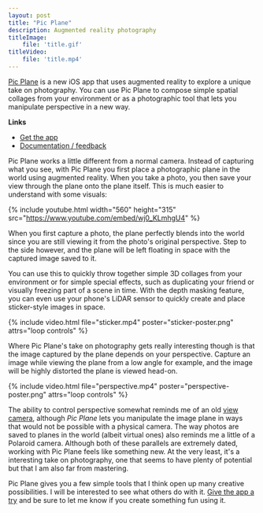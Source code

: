 ```yaml
---
layout: post
title: "Pic Plane"
description: Augmented reality photography
titleImage:
    file: 'title.gif'
titleVideo:
    file: 'title.mp4'
---
```


[Pic Plane][app] is a new iOS app that uses augmented reality to explore a unique take on photography. You can use Pic Plane to compose simple spatial collages from your environment or as a photographic tool that lets you manipulate perspective in a new way.

**Links**
- [Get the app][app]
- [Documentation / feedback][support]

Pic Plane works a little different from a normal camera. Instead of capturing what you see, with Pic Plane you first place a photographic plane in the world using augmented reality. When you take a photo, you then save your view through the plane onto the plane itself. This is much easier to understand with some visuals:

{% include youtube.html width="560" height="315" src="https://www.youtube.com/embed/wj0_KLmhgU4" %}

When you first capture a photo, the plane perfectly blends into the world since you are still viewing it from the photo's original perspective. Step to the side however, and the plane will be left floating in space with the captured image saved to it.

You can use this to quickly throw together simple 3D collages from your environment or for simple special effects, such as duplicating your friend or visually freezing part of a scene in time. With the depth masking feature, you can even use your phone's LiDAR sensor to quickly create and place sticker-style images in space.

{% include video.html file="sticker.mp4" poster="sticker-poster.png" attrs="loop controls" %}

Where Pic Plane's take on photography gets really interesting though is that the image captured by the plane depends on your perspective. Capture an image while viewing the plane from a low angle for example, and the image will be highly distorted the plane is viewed head-on.

{% include video.html file="perspective.mp4" poster="perspective-poster.png" attrs="loop controls" %}

The ability to control perspective somewhat reminds me of an old [view camera](https://en.wikipedia.org/wiki/View_camera), although *Pic Plane* lets you manipulate the image plane in ways that would not be possible with a physical camera. <!-- This gets even more interesting with video, which I hope to add to the app soon. It's not in 1.0 because my super quick prototype consumed around 700MB/s of memory so it could only run for 3seconds before crashing the app :) --> The way photos are saved to planes in the world (albeit virtual ones) also reminds me a little of a Polaroid camera. Although both of these parallels are extremely dated, working with Pic Plane feels like something new. At the very least, it's a interesting take on photography, one that seems to have plenty of potential but that I am also far from mastering.

Pic Plane gives you a few simple tools that I think open up many creative possibilities. I will be interested to see what others do with it. [Give the app a try][app] and be sure to let me know if you create something fun using it.

[app]: https://apps.apple.com/us/app/pic-plane/id1550562229
[support]: https://github.com/mattbierner/pic-plane-support
